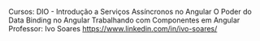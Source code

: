 
Cursos: DIO - Introdução a Serviços Assíncronos no Angular
        O Poder do Data Binding no Angular
        Trabalhando com Componentes em Angular
Professor: Ivo Soares
https://www.linkedin.com/in/ivo-soares/